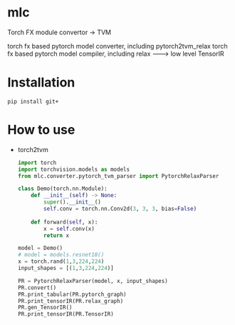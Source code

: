 # mlc
Torch FX module convertor -> TVM

torch fx based pytorch model converter, including pytorch2tvm_relax
torch fx based pytorch model compiler, including relax ---> low level TensorIR

# Installation
```
pip install git+
```

# How to use

* torch2tvm
    ``` python
    import torch
    import torchvision.models as models
    from mlc.converter.pytorch_tvm_parser import PytorchRelaxParser

    class Demo(torch.nn.Module):
        def __init__(self) -> None:
            super().__init__()
            self.conv = torch.nn.Conv2d(3, 3, 3, bias=False)
        
        def forward(self, x):
            x = self.conv(x)
            return x

    model = Demo()
    # model = models.resnet18()
    x = torch.rand(1,3,224,224)
    input_shapes = [(1,3,224,224)]

    PR = PytorchRelaxParser(model, x, input_shapes)
    PR.convert()
    PR.print_tabular(PR.pytorch_graph)
    PR.print_tensorIR(PR.relax_graph)
    PR.gen_TensorIR()
    PR.print_tensorIR(PR.TensorIR)
    ```
